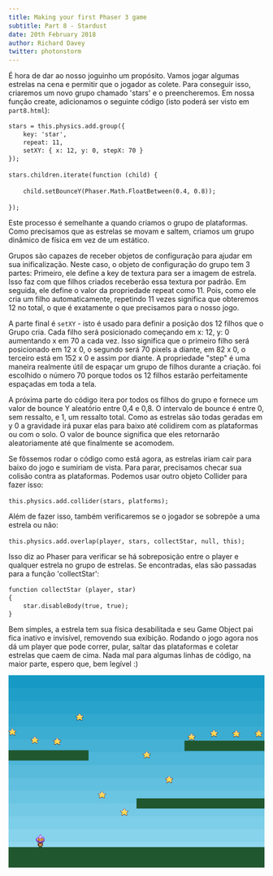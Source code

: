 ```yaml
---
title: Making your first Phaser 3 game
subtitle: Part 8 - Stardust
date: 20th February 2018
author: Richard Davey
twitter: photonstorm
---
```


É hora de dar ao nosso joguinho um propósito. Vamos jogar algumas estrelas na cena e permitir que o jogador as colete. Para conseguir isso, criaremos um novo grupo chamado 'stars' e o preencheremos. Em nossa função create, adicionamos o seguinte código (isto poderá ser visto em `part8.html`):

```
stars = this.physics.add.group({
    key: 'star',
    repeat: 11,
    setXY: { x: 12, y: 0, stepX: 70 }
});

stars.children.iterate(function (child) {

    child.setBounceY(Phaser.Math.FloatBetween(0.4, 0.8));

});
```

Este processo é semelhante a quando criamos o grupo de plataformas. Como precisamos que as estrelas se movam e saltem, criamos um grupo dinâmico de física em vez de um estático.

Grupos são capazes de receber objetos de configuração para ajudar em sua inificalização. Neste caso, o objeto de configuração do grupo tem 3 partes: Primeiro, ele define a key de textura para ser a imagem de estrela. Isso faz com que filhos criados receberão essa textura por padrão. Em seguida, ele define o valor da propriedade repeat como 11. Pois, como ele cria um filho automaticamente, repetindo 11 vezes significa que obteremos 12 no total, o que é exatamente o que precisamos para o nosso jogo.

A parte final é `setXY` - isto é usado para definir a posição dos 12 filhos que o Grupo cria. Cada filho será posicionado começando em x: 12, y: 0 aumentando x em 70 a cada vez. Isso significa que o primeiro filho será posicionado em 12 x 0, o segundo será 70 pixels a diante, em 82 x 0, o terceiro está em 152 x 0 e assim por diante. A propriedade "step" é uma maneira realmente útil de espaçar um grupo de filhos durante a criação. foi escolhido o número 70 porque todos os 12 filhos estarão perfeitamente espaçadas em toda a tela.

A próxima parte do código itera por todos os filhos do grupo e fornece um valor de bounce Y aleatório entre 0,4 e 0,8. O intervalo de bounce é entre 0, sem ressalto, e 1, um ressalto total. Como as estrelas são todas geradas em y 0 a gravidade irá puxar elas para baixo até colidirem com as plataformas ou com o solo. O valor de bounce significa que eles retornarão aleatoriamente até que finalmente se acomodem.

Se fôssemos rodar o código como está agora, as estrelas iriam cair para baixo do jogo e sumiriam de vista. Para parar, precisamos checar sua colisão contra as plataformas. Podemos usar outro objeto Collider para fazer isso:

`this.physics.add.collider(stars, platforms);`

Além de fazer isso, também verificaremos se o jogador se sobrepõe a uma estrela ou não:

`this.physics.add.overlap(player, stars, collectStar, null, this);`

Isso diz ao Phaser para verificar se há sobreposição entre o player e qualquer estrela no grupo de estrelas. Se encontradas, elas são passadas para a função 'collectStar':

```
function collectStar (player, star)
{
    star.disableBody(true, true);
}
```

Bem simples, a estrela tem sua física desabilitada e seu Game Object pai fica inativo e invisível, removendo sua exibição. Rodando o jogo agora nos dá um player que pode correr, pular, saltar das plataformas e coletar estrelas que caem de cima. Nada mal para algumas linhas de código, na maior parte, espero que, bem legível :)

![image](part8.png)
